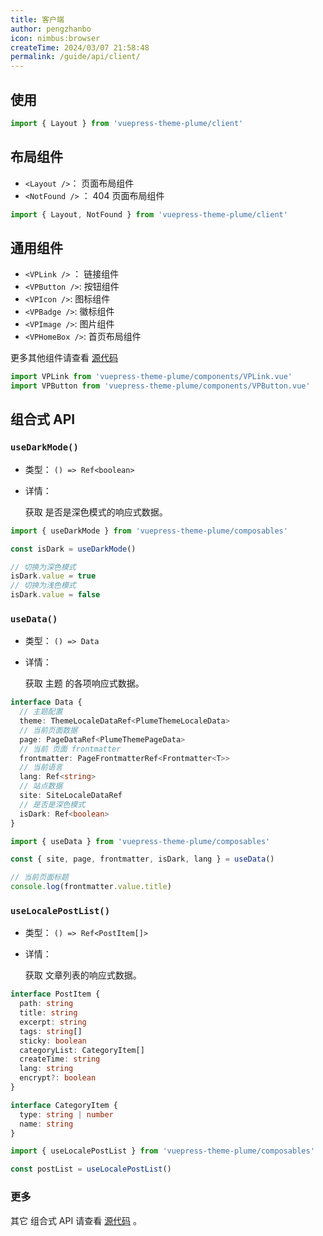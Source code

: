 ```yaml
---
title: 客户端
author: pengzhanbo
icon: nimbus:browser
createTime: 2024/03/07 21:58:48
permalink: /guide/api/client/
---
```


## 使用

```ts
import { Layout } from 'vuepress-theme-plume/client'
```

## 布局组件

- `<Layout />`： 页面布局组件
- `<NotFound />` ： 404 页面布局组件

```ts
import { Layout, NotFound } from 'vuepress-theme-plume/client'
```

## 通用组件

- `<VPLink />` ： 链接组件
- `<VPButton />`: 按钮组件
- `<VPIcon />`: 图标组件
- `<VPBadge />`: 徽标组件
- `<VPImage />`: 图片组件
- `<VPHomeBox />`: 首页布局组件

更多其他组件请查看 [源代码](https://github.com/pengzhanbo/vuepress-theme-plume/tree/main/theme/src/client/components)

```ts
import VPLink from 'vuepress-theme-plume/components/VPLink.vue'
import VPButton from 'vuepress-theme-plume/components/VPButton.vue'
```

## 组合式 API

### `useDarkMode()`

- 类型： `() => Ref<boolean>`
- 详情：

  获取 是否是深色模式的响应式数据。

```ts
import { useDarkMode } from 'vuepress-theme-plume/composables'

const isDark = useDarkMode()

// 切换为深色模式
isDark.value = true
// 切换为浅色模式
isDark.value = false
```

### `useData()`

- 类型： `() => Data`
- 详情：

  获取 主题 的各项响应式数据。

```ts
interface Data {
  // 主题配置
  theme: ThemeLocaleDataRef<PlumeThemeLocaleData>
  // 当前页面数据
  page: PageDataRef<PlumeThemePageData>
  // 当前 页面 frontmatter
  frontmatter: PageFrontmatterRef<Frontmatter<T>>
  // 当前语言
  lang: Ref<string>
  // 站点数据
  site: SiteLocaleDataRef
  // 是否是深色模式
  isDark: Ref<boolean>
}
```

```ts
import { useData } from 'vuepress-theme-plume/composables'

const { site, page, frontmatter, isDark, lang } = useData()

// 当前页面标题
console.log(frontmatter.value.title)
```

### `useLocalePostList()`

- 类型： `() => Ref<PostItem[]>`
- 详情：

  获取 文章列表的响应式数据。

```ts
interface PostItem {
  path: string
  title: string
  excerpt: string
  tags: string[]
  sticky: boolean
  categoryList: CategoryItem[]
  createTime: string
  lang: string
  encrypt?: boolean
}

interface CategoryItem {
  type: string | number
  name: string
}
```

```ts
import { useLocalePostList } from 'vuepress-theme-plume/composables'

const postList = useLocalePostList()
```

### 更多

其它 组合式 API 请查看 [源代码](https://github.com/pengzhanbo/vuepress-theme-plume/tree/main/theme/src/client/composables) 。
